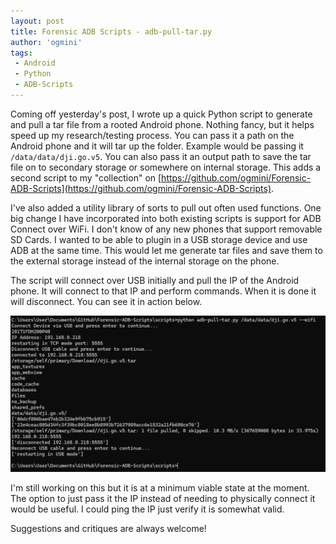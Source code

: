```yaml
---
layout: post
title: Forensic ADB Scripts - adb-pull-tar.py 
author: 'ogmini'
tags:
 - Android
 - Python
 - ADB-Scripts
---
```


Coming off yesterday's post, I wrote up a quick Python script to generate and pull a tar file from a rooted Android phone. Nothing fancy, but it helps speed up my research/testing process. You can pass it a path on the Android phone and it will tar up the folder. Example would be passing it `/data/data/dji.go.v5`. You can also pass it an output path to save the tar file on to secondary storage or somewhere on internal storage. This adds a second script to my "collection" on [https://github.com/ogmini/Forensic-ADB-Scripts](https://github.com/ogmini/Forensic-ADB-Scripts).

I've also added a utility library of sorts to pull out often used functions. One big change I have incorporated into both existing scripts is support for ADB Connect over WiFi. I don't know of any new phones that support removable SD Cards. I wanted to be able to plugin in a USB storage device and use ADB at the same time. This would let me generate tar files and save them to the external storage instead of the internal storage on the phone. 

The script will connect over USB initially and pull the IP of the Android phone. It will connect to that IP and perform commands. When it is done it will disconnect. You can see it in action below.

![Example](/images/adbscripts/adb_wifi.png)

I'm still working on this but it is at a minimum viable state at the moment. The option to just pass it the IP instead of needing to physically connect it would be useful. I could ping the IP just verify it is somewhat valid. 

Suggestions and critiques are always welcome!
